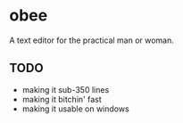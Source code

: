 # obee
A text editor for the practical man or woman.

## TODO
- making it sub-350 lines
- making it bitchin' fast
- making it usable on windows

